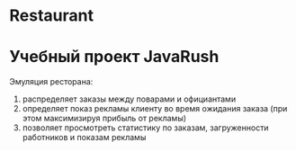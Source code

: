 # Restaurant
# Учебный проект JavaRush
Эмуляция ресторана:
  1. распределяет заказы между поварами и официантами
  2. определяет показ рекламы клиенту во время ожидания заказа (при этом максимизируя прибыль от рекламы)
  3. позволяет просмотреть статистику по заказам, загруженности работников и показам рекламы

